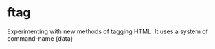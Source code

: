 ftag
====

Experimenting with new methods of tagging HTML.  It uses a system of <F>command-name {data}</f>
